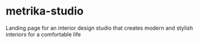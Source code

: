 # metrika-studio
Landing page for an interior design studio that creates modern and stylish interiors for a comfortable life
